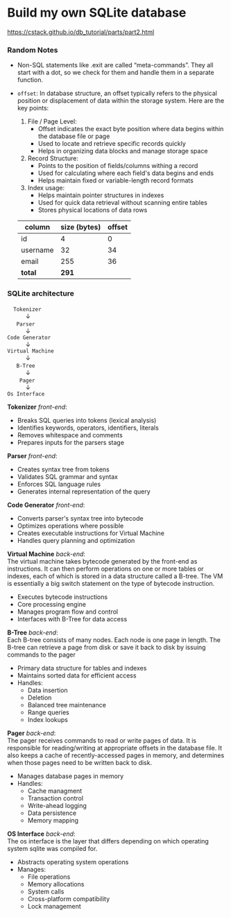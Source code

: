 # Build my own SQLite database
https://cstack.github.io/db_tutorial/parts/part2.html
### Random Notes
- Non-SQL statements like .exit are called “meta-commands”. They all start with a dot, so we check for them and handle them in a separate function.
- `offset`: In database structure, an offset typically refers to the physical position or displacement of data within the storage system. Here are the key points:
  1. File / Page Level:
     - Offset indicates the exact byte position where data begins within the database file or page
     - Used to locate and retrieve specific records quickly
     - Helps in organizing data blocks and manage storage space
  2. Record Structure:
     - Points to the position of fields/columns withing a record
     - Used for calculating where each field's data begins and ends
     - Helps maintain fixed or variable-length record formats
  3. Index usage:
     - Helps maintain pointer structures in indexes
     - Used for quick data retrieval without scanning entire tables
     - Stores physical locations of data rows

  | column    | size (bytes) | offset |
  |-----------|--------------|--------|
  | id        | 4            | 0      |
  | username  | 32           | 34     |
  | email     | 255          | 36     |  
  | **total** | **291**      |        |



### SQLite architecture
&ensp;&ensp;`Tokenizer`  
&emsp;&emsp;&emsp;↓  
&emsp;&ensp;`Parser`  
&emsp;&emsp;&emsp;↓  
`Code Generator`  
&emsp;&emsp;&emsp;↓  
`Virtual Machine`  
&emsp;&emsp;&emsp;↓  
&emsp;&ensp;`B-Tree`  
&emsp;&emsp;&emsp;↓  
&emsp;&ensp;&ensp;`Pager`  
&emsp;&emsp;&emsp;↓  
`Os Interface`    

**Tokenizer** *front-end*: 
- Breaks SQL queries into tokens (lexical analysis)
- Identifies keywords, operators, identifiers, literals
- Removes whitespace and comments
- Prepares inputs for the parsers stage

**Parser** *front-end*:
- Creates syntax tree from tokens
- Validates SQL grammar and syntax
- Enforces SQL language rules
- Generates internal representation of the query

**Code Generator** *front-end*:
- Converts parser's syntax tree into bytecode
- Optimizes operations where possible
- Creates executable instructions for Virtual Machine
- Handles query planning and optimization

**Virtual Machine** *back-end*:  
The virtual machine takes bytecode generated by the front-end as instructions. It can then perform operations on one or more tables or indexes, each of which is stored in a data structure called a B-tree. The VM is essentially a big switch statement on the type of bytecode instruction.
- Executes bytecode instructions
- Core processing engine
- Manages program flow and control
- Interfaces with B-Tree for data access

**B-Tree** *back-end*:  
Each B-tree consists of many nodes. Each node is one page in length. The B-tree can retrieve a page from disk or save it back to disk by issuing commands to the pager
- Primary data structure for tables and indexes
- Maintains sorted data for efficient access
- Handles:
  - Data insertion
  - Deletion
  - Balanced tree maintenance
  - Range queries
  - Index lookups

**Pager** *back-end*:  
The pager receives commands to read or write pages of data. It is responsible for reading/writing at appropriate offsets in the database file. It also keeps a cache of recently-accessed pages in memory, and determines when those pages need to be written back to disk.
- Manages database pages in memory
- Handles:
  - Cache managment
  - Transaction control
  - Write-ahead logging
  - Data persistence
  - Memory mapping

**OS Interface** *back-end*:  
The os interface is the layer that differs depending on which operating system sqlite was compiled for.
- Abstracts operating system operations
- Manages:
  - File operations
  - Memory allocations
  - System calls
  - Cross-platform compatibility
  - Lock management
